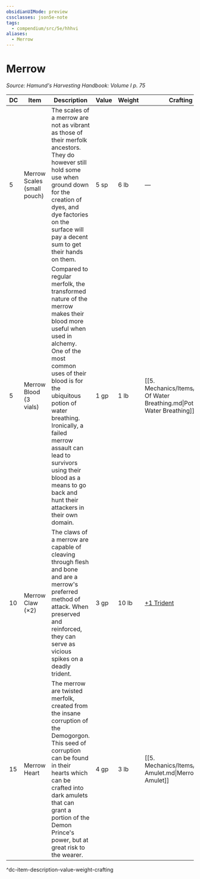 ```yaml
---
obsidianUIMode: preview
cssclasses: json5e-note
tags:
  - compendium/src/5e/hhhvi
aliases:
  - Merrow
---
```

# Merrow
*Source: Hamund's Harvesting Handbook: Volume I p. 75* 

| DC | Item | Description | Value | Weight | Crafting |
|----|------|-------------|-------|--------|----------|
| 5 | Merrow Scales (small pouch) | The scales of a merrow are not as vibrant as those of their merfolk ancestors. They do however still hold some use when ground down for the creation of dyes, and dye factories on the surface will pay a decent sum to get their hands on them. | 5 sp | 6 lb | — |
| 5 | Merrow Blood (3 vials) | Compared to regular merfolk, the transformed nature of the merrow makes their blood more useful when used in alchemy. One of the most common uses of their blood is for the ubiquitous potion of water breathing. Ironically, a failed merrow assault can lead to survivors using their blood as a means to go back and hunt their attackers in their own domain. | 1 gp | 1 lb | [[5. Mechanics/Items/Potion Of Water Breathing.md\|Potion of Water Breathing]] |
| 10 | Merrow Claw (×2) | The claws of a merrow are capable of cleaving through flesh and bone and are a merrow's preferred method of attack. When preserved and reinforced, they can serve as vicious spikes on a deadly trident. | 3 gp | 10 lb | [+1 Trident](compendium/items/1-weapon.md) |
| 15 | Merrow Heart | The merrow are twisted merfolk, created from the insane corruption of the Demogorgon. This seed of corruption can be found in their hearts which can be crafted into dark amulets that can grant a portion of the Demon Prince's power, but at great risk to the wearer. | 4 gp | 3 lb | [[5. Mechanics/Items/Merrow Amulet.md\|Merrow Amulet]] |
^dc-item-description-value-weight-crafting
